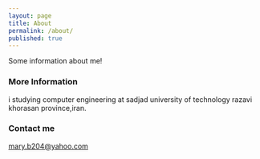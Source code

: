 ```yaml
---
layout: page
title: About
permalink: /about/
published: true
---
```


Some information about me!

### More Information

i studying computer engineering at sadjad university of technology
razavi khorasan province,iran.

### Contact me

[mary.b204@yahoo.com](mailto:mary.b204@yahoo.com)
